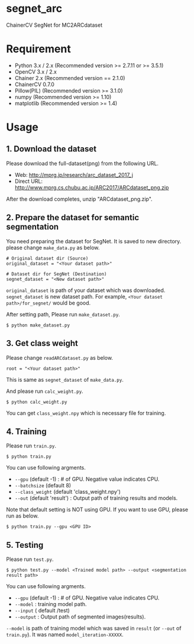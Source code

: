# segnet_arc
ChainerCV SegNet for MC2ARCdataset

# Requirement
- Python 3.x / 2.x (Recommended version >= 2.7.11 or >= 3.5.1)
- OpenCV 3.x / 2.x
- Chainer 2.x (Recommended version == 2.1.0)
- ChainerCV 0.7.0
- Pillow(PIL) (Recommended version >= 3.1.0)
- numpy (Recommended version >= 1.10)
- matplotlib (Recommended version >= 1.4)

# Usage

## 1. Download the dataset
Please download the full-dataset(png) from the following URL.

- Web: http://mprg.jp/research/arc_dataset_2017_j
- Direct URL: http://www.mprg.cs.chubu.ac.jp/ARC2017/ARCdataset_png.zip

After the download completes, unzip "ARCdataset_png.zip".


## 2. Prepare the dataset for semantic segmentation
You need preparing the dataset for SegNet.
It is saved to new directory.
please change `make_data.py` as below.

```
# Original dataset dir (Source)
original_dataset = "<Your dataset path>"

# Dataset dir for SegNet (Destination)
segnet_dataset = "<New dataset path>"
```
`original_dataset` is path of your dataset which was downloaded.
`segnet_dataset` is new dataset path. For example, `<Your dataset path>/for_segnet/` would be good.

After setting path, Please run `make_dataset.py`.
```
$ python make_dataset.py
```


## 3. Get class weight
Please change `readARCdataset.py` as below.

```
root = "<Your dataset path>"
```
This is same as `segnet_dataset` of `make_data.py`.

And please run `calc_weight.py`.
```
$ python calc_weight.py
```

You can get `class_weight.npy` which is necessary file for training.


## 4. Training
Please run `train.py`.
```
$ python train.py
```

You can use following argments.
- `--gpu` (default -1) : # of GPU. Negative value indicates CPU.
- `--batchsize` (default 8)
- `--class_weight` (default 'class_weight.npy')
- `--out` (default 'result') : Output path of training results and models.

Note that default setting is NOT using GPU.
If you want to use GPU, please run as below.
```
$ python train.py --gpu <GPU ID>
```


## 5. Testing
Please run `test.py`.
```
$ python test.py --model <Trained model path> --output <segmentation result path>
```

You can use following argments.
- `--gpu` (default -1) : # of GPU. Negative value indicates CPU.
- `--model` : training model path.
- `--input` ( default <dataset path>/test)
- `--output` : Output path of segmented images(results).

`--model` is path of training model which was saved in `result` (or `--out` of `train.py`).
It was named `model_iteration-XXXXX`.
